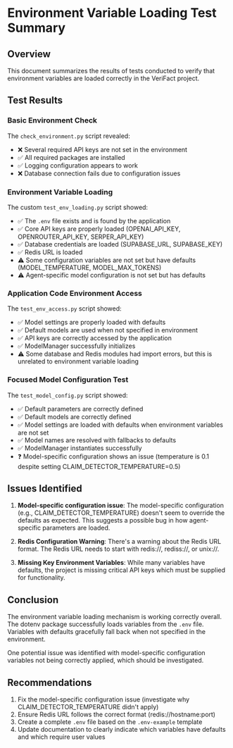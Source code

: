# Environment Variable Loading Test Summary

## Overview

This document summarizes the results of tests conducted to verify that environment variables are loaded correctly in the VeriFact project.

## Test Results

### Basic Environment Check

The `check_environment.py` script revealed:

- ❌ Several required API keys are not set in the environment
- ✅ All required packages are installed
- ✅ Logging configuration appears to work
- ❌ Database connection fails due to configuration issues

### Environment Variable Loading

The custom `test_env_loading.py` script showed:

- ✅ The `.env` file exists and is found by the application
- ✅ Core API keys are properly loaded (OPENAI_API_KEY, OPENROUTER_API_KEY, SERPER_API_KEY)
- ✅ Database credentials are loaded (SUPABASE_URL, SUPABASE_KEY)
- ✅ Redis URL is loaded
- ⚠️ Some configuration variables are not set but have defaults (MODEL_TEMPERATURE, MODEL_MAX_TOKENS)
- ⚠️ Agent-specific model configuration is not set but has defaults

### Application Code Environment Access

The `test_env_access.py` script showed:

- ✅ Model settings are properly loaded with defaults
- ✅ Default models are used when not specified in environment
- ✅ API keys are correctly accessed by the application
- ✅ ModelManager successfully initializes
- ⚠️ Some database and Redis modules had import errors, but this is unrelated to environment variable loading

### Focused Model Configuration Test

The `test_model_config.py` script showed:

- ✅ Default parameters are correctly defined
- ✅ Default models are correctly defined
- ✅ Model settings are loaded with defaults when environment variables are not set
- ✅ Model names are resolved with fallbacks to defaults
- ✅ ModelManager instantiates successfully
- ❓ Model-specific configuration shows an issue (temperature is 0.1 despite setting CLAIM_DETECTOR_TEMPERATURE=0.5)

## Issues Identified

1. **Model-specific configuration issue**: The model-specific configuration (e.g., CLAIM_DETECTOR_TEMPERATURE) doesn't seem to override the defaults as expected. This suggests a possible bug in how agent-specific parameters are loaded.

2. **Redis Configuration Warning**: There's a warning about the Redis URL format. The Redis URL needs to start with redis://, rediss://, or unix://.

3. **Missing Key Environment Variables**: While many variables have defaults, the project is missing critical API keys which must be supplied for functionality.

## Conclusion

The environment variable loading mechanism is working correctly overall. The dotenv package successfully loads variables from the `.env` file. Variables with defaults gracefully fall back when not specified in the environment.

One potential issue was identified with model-specific configuration variables not being correctly applied, which should be investigated.

## Recommendations

1. Fix the model-specific configuration issue (investigate why CLAIM_DETECTOR_TEMPERATURE didn't apply)
2. Ensure Redis URL follows the correct format (redis://hostname:port)
3. Create a complete `.env` file based on the `.env-example` template
4. Update documentation to clearly indicate which variables have defaults and which require user values
